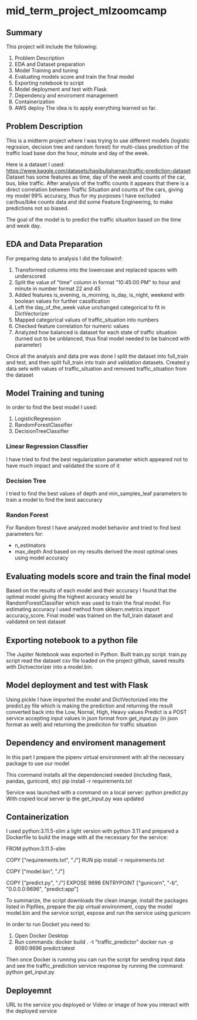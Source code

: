 # mid_term_project_mlzoomcamp
## Summary
This project will include the following:
1. Problem Description
2. EDA and Dataset preparation
3. Model Training and tuning
4. Evaluating models score and train the final model
5. Exporting notebook to script
6. Model deployment and test with Flask
7. Dependency and enviroment management
8. Containerization
9. AWS deploy 
The idea is to apply everything learned so far.

## Problem Description
This is a midterm project where I was trying to use different models (logistic regrssion, decision tree and random forest) for multi-class prediction of the traffic load base don the hour, minute and day of the week. 

Here is a dataset I used: https://www.kaggle.com/datasets/hasibullahaman/traffic-prediction-dataset
Dataset has some features as time, day of the week and counts of the car, bus, bike traffic. After analysis of the traffic counts it appears that there is a direct correlation between Traffic Situation and counts of the cars, giving my model 99% accuracy, thus for my purposes I have excluded car/bus/bike counts data and did some Feature Engineering, to make predictions not so biased.

The goal of the model is to predict the traffic situaiton based on the time and week day. 

## EDA and Data Preparation
For preparing data to analysis I did the followinf:
1. Transformed columns into the lowercase and replaced spaces with underscored
2. Split the value of "time" column in format "10:45:00 PM" to hour and minute in number format 22 and 45
3. Added features is_evening, is_morning, is_day, is_night, weekend with boolean values for further cassification
4. Left the day_of_the_week value unchanged categorical to fit in DictVectorizer
5. Mapped categorical values of traffic_situation into numbers
6. Checked feature correlation for numeric values
7. Analyzed how balanced is dataset for each state of traffic situation (turned out to be unblanced, thus final model needed to be balnced with parameter)

Once all the analysis and data pre was done I split the dataset into full_train and test, and then split full_train into train and validation datasets.
Created y data sets with values of traffic_situation and removed traffic_situation from the dataset

## Model Training and tuning
In order to find the best model I used:
1. LogisticRegression
2. RandomForestClassifier
3. DecisionTreeClassifier

### Linear Regression Classifier 
I have tried to find the best regularization parameter which appeared not to have much impact and validated the score of it

### Decision Tree
I tried to find the best values of depth and min_samples_leaf parameters to train a model to find the best aaccuracy 

### Randon Forest 
For Random forest I have analyzed model behavior and tried to find best parameters for:
- n_estimators
- max_depth
And based on my results derived the most optimal ones using model accuracy

## Evaluating models score and train the final model
Based on the results of each model and their accuracy I found that the optimal model giving the highest accuracy would be RandomForestClassifier which was used to train the final model.
For estimating accuracy I used method from  sklearn.metrics import accuracy_score.
Final model was trained on the full_train dataset and validated on test dataset

## Exporting notebook to a python file
The Jupiter Notebook was exported in Python. Built train.py script. train.py script read the dataset csv file loaded on the project github, saved results with Dictvectorizer into a model.bin.

##  Model deployment and test with Flask
Using pickle I have imported the model and DictVectorized into the predict.py file which is making the prediction and returning the result converted back into the Low, Nornal, High, Heavy values 
Predict is a POST service accepting input values in json format from get_input.py (in json format as well) and returning the prediciton for traffic situation

## Dependency and enviroment management
In this part I prepare the pipenv virtual environment with all the necessary package to use our model

This command installs all the dependencied needed (including flask, pandas, gunicord, etc)
pip install -r requirements.txt

Service was launched with a command on a local server:
 python predict.py
With copied local server ip the get_input.py was updated 

## Containerization
I used python:3.11.5-slim a light version with python 3.11 and prepared a Dockerfile to build the image with all the necessary for the service:

FROM python:3.11.5-slim


COPY ["requirements.txt", "./"]
RUN pip install -r requirements.txt

COPY ["model.bin", "./"]

COPY ["predict.py", "./"]
EXPOSE 9696
ENTRYPOINT ["gunicorn", "-b", "0.0.0.0:9696", "predict:app"]

To summarize, the script downloads the clean imange, install the packages listed in Pipfiles, prepare the pip virtual environment, copy the model model.bin and the service script, expose and run the service using gunicorn

In order to run Docket you need to:
1. Open Docker Desktop
2. Run commands:
docker build . -t "traffic_predictor"
docker run -p 8080:9696 predict:latest

Then once Docker is running you can run the script for sending input data and see the traffic_prediction service response by running the command:
 python get_input.py
 

## Deployemnt 
URL to the service you deployed or
Video or image of how you interact with the deployed service
